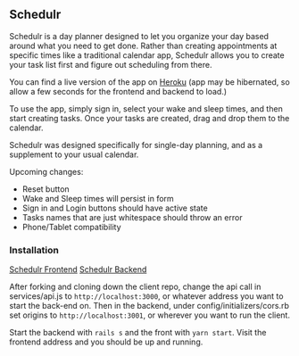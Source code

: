 ## Schedulr

Schedulr is a day planner designed to let you organize your day based around what you need to get done.  Rather than creating appointments at specific times like a traditional calendar app, Schedulr allows you to create your task list first and figure out scheduling from there.

You can find a live version of the app on [Heroku](https://fathomless-forest-91982.herokuapp.com/) (app may be hibernated, so allow a few seconds for the frontend and backend to load.)

To use the app, simply sign in, select your wake and sleep times, and then start creating tasks.  Once your tasks are created, drag and drop them to the calendar.  

Schedulr was designed specifically for single-day planning, and as a supplement to your usual calendar.

Upcoming changes:

* Reset button
* Wake and Sleep times will persist in form
* Sign in and Login buttons should have active state
* Tasks names that are just whitespace should throw an error
* Phone/Tablet compatibility

### Installation

[Schedulr Frontend](https://github.com/Gonzodamus/schedulr-client)
[Schedulr Backend](https://github.com/Gonzodamus/schedulr-backend)

After forking and cloning down the client repo, change the api call  in services/api.js to `http://localhost:3000`, or whatever address you want to start the back-end on.  Then in the backend, under config/initializers/cors.rb set origins to `http://localhost:3001`, or wherever you want to run the client.

Start the backend with `rails s` and the front with `yarn start`.  Visit the frontend address and you should be up and running.
